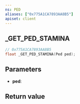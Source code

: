 ```yaml
---
ns: PED
aliases: ["0x775A1CA7893AA8B5"]
apiset: client
---
```

## _GET_PED_STAMINA

```c
// 0x775A1CA7893AA8B5
float _GET_PED_STAMINA(Ped ped);
```


## Parameters
* **ped**:

## Return value

